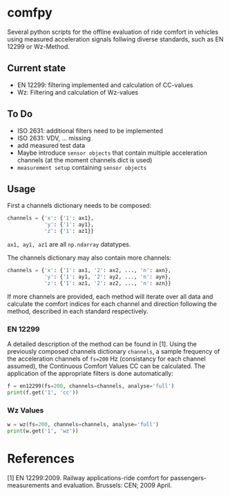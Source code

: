 # comfpy
Several python scripts for the offline evaluation of ride comfort in vehicles using measured acceleration signals follwing diverse standards, such as EN 12299 or Wz-Method.

## Current state
+ EN 12299: filtering implemented and calculation of CC-values
+ Wz: Filtering and calculation of Wz-values

## To Do
+ ISO 2631: additional filters need to be implemented
+ ISO 2631: VDV, ... missing
+ add measured test data
+ Maybe introduce ```sensor objects``` that contain multiple acceleration channels (at the moment channels dict is used)
+ ```measurement setup``` containing ```sensor objects```

## Usage
First a channels dictionary needs to be composed:
```python
channels = {'x': {'1': ax1},
            'y': {'1': ay1},
            'z': {'1': az1}}
```
```ax1, ay1, az1``` are all ```np.ndarray``` datatypes.

The channels dictionary may also contain more channels:
```python
channels = {'x': {'1': ax1, '2': ax2, ..., 'n': axn},
            'y': {'1': ay1, '2': ay2, ..., 'n': ayn},
            'z': {'1': az1, '2': az2, ..., 'n': azn}}
```
If more channels are provided, each method will iterate over all data and calculate the comfort indices for each channel and direction following the method, described in each standard respectively.

### EN 12299
A detailed description of the method can be found in <a id="1">[1]</a>. Using the previously composed channels dictionary ```channels```, a sample frequency of the acceleration channels of ```fs=200``` Hz (consistancy for each channel assumed), the Continuous Comfort Values CC can be calculated. The application of the appropriate filters is done automatically:
```python
f = en12299(fs=200, channels=channels, analyse='full')
print(f.get('1', 'cc'))
```

### Wz Values
```python
w = wz(fs=200, channels=channels, analyse='full')
print(w.get('1', 'wz'))
```
# References
<a id="1">[1]</a> EN 12299:2009. Railway applications-ride comfort for passengers-measurements and evaluation. Brussels: CEN; 2009 April.
